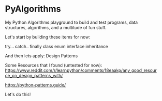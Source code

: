 # PyAlgorithms
My Python Algorithms playground to build and test programs, data structures, algorithms, and a multitude of fun stuff.

Let's start by building these items for now: 

try… catch.. finally
class
enum
interface
inheritance

And then lets apply: 
Design Patterns

Some Resources that I found (untested for now):
https://www.reddit.com/r/learnpython/comments/18eaakp/any_good_resource_on_design_patterns_with/

https://python-patterns.guide/

Let's do this!